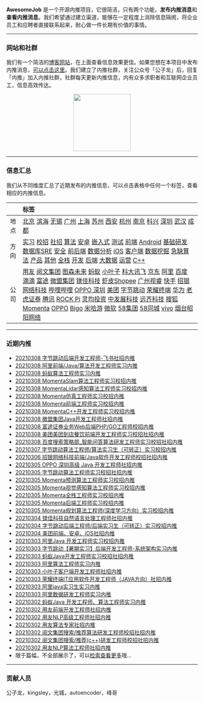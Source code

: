 
 

**AwesomeJob** 是一个开源内推项目，它很简洁，只有两个功能，**发布内推消息**和**查看内推消息**。我们希望通过建立渠道，能够在一定程度上消除信息隔阂，将企业员工和应聘者直接联系起来，耐心做一件长期有价值的事情。

---

### 网站和社群

我们有一个简洁的[博客网站](https://awesomejob.gitee.io/)，在上面查看信息效果更佳。如果您想在本项目中发布内推消息，[可以点击这里](https://wj.qq.com/s2/8043669/40c0)。我们建立了内推社群，关注公众号「公子龙」后，回复「内推」加入内推社群，社群每天更新内推信息，内有众多求职者和互联网企业员工，信息高效传达。

<div align=center><img src="https://img-blog.csdnimg.cn/20210306220847278.jpg?x-oss-process=type_ZmFuZ3poZW5naGVpdGk,shadow_10,text_aHR0cHM6Ly9ibG9nLmNzZG4ubmV0L0RvSmludGlhbg==,size_16,color_FFFFFF,t_70#pic_center" width="150"/></div>


--- 
### 信息汇总

我们从不同维度汇总了近期发布的内推信息，可以点击表格中任何一个标签，查看相应的内推信息。

||标签|
|:---:|:---|
|地点|[北京](https://awesomejob.gitee.io/tags/北京)  [滨海](https://awesomejob.gitee.io/tags/滨海)  [无锡](https://awesomejob.gitee.io/tags/无锡)  [广州](https://awesomejob.gitee.io/tags/广州)  [上海](https://awesomejob.gitee.io/tags/上海)  [苏州](https://awesomejob.gitee.io/tags/苏州)  [西安](https://awesomejob.gitee.io/tags/西安)  [杭州](https://awesomejob.gitee.io/tags/杭州)  [南京](https://awesomejob.gitee.io/tags/南京)  [科兴](https://awesomejob.gitee.io/tags/科兴)  [深圳](https://awesomejob.gitee.io/tags/深圳)  [武汉](https://awesomejob.gitee.io/tags/武汉)  [成都](https://awesomejob.gitee.io/tags/成都)|
|方向|[实习](https://awesomejob.gitee.io/series/实习)  [校招](https://awesomejob.gitee.io/series/校招)  [社招](https://awesomejob.gitee.io/series/社招)	[算法](https://awesomejob.gitee.io/categories/算法)  [安卓](https://awesomejob.gitee.io/categories/安卓)  [嵌入式](https://awesomejob.gitee.io/categories/嵌入式)  [测试](https://awesomejob.gitee.io/categories/测试)  [前端](https://awesomejob.gitee.io/categories/前端)  [Android](https://awesomejob.gitee.io/categories/android)  [基础研发](https://awesomejob.gitee.io/categories/基础研发)  [数据库SRE](https://awesomejob.gitee.io/categories/数据库sre)  [安全](https://awesomejob.gitee.io/categories/安全)  [前后端](https://awesomejob.gitee.io/categories/前后端)  [数据分析](https://awesomejob.gitee.io/categories/数据分析)  [iOS](https://awesomejob.gitee.io/categories/ios)  [客户端](https://awesomejob.gitee.io/categories/客户端)  [数据挖掘](https://awesomejob.gitee.io/categories/数据挖掘)  [急缺算法](https://awesomejob.gitee.io/categories/急缺算法)  [产品](https://awesomejob.gitee.io/categories/产品)  [其他](https://awesomejob.gitee.io/categories/其他)  [全栈](https://awesomejob.gitee.io/categories/全栈)  [开发](https://awesomejob.gitee.io/categories/开发)  [后端](https://awesomejob.gitee.io/categories/后端)  [大数据](https://awesomejob.gitee.io/categories/大数据)  [运营](https://awesomejob.gitee.io/categories/运营)  [C++](https://awesomejob.gitee.io/categories/c++)|
|公司|[用友](https://awesomejob.gitee.io/tags/用友)  [阅文集团](https://awesomejob.gitee.io/tags/阅文集团)  [图森未来](https://awesomejob.gitee.io/tags/图森未来)  [蚂蚁](https://awesomejob.gitee.io/tags/蚂蚁)  [小叶子](https://awesomejob.gitee.io/tags/小叶子)  [科大讯飞](https://awesomejob.gitee.io/tags/科大讯飞)  [京东](https://awesomejob.gitee.io/tags/京东)  [阿里](https://awesomejob.gitee.io/tags/阿里)  [百度](https://awesomejob.gitee.io/tags/百度)  [滴滴](https://awesomejob.gitee.io/tags/滴滴)  [富途](https://awesomejob.gitee.io/tags/富途)  [微盟集团](https://awesomejob.gitee.io/tags/微盟集团)  [镁佳科技](https://awesomejob.gitee.io/tags/镁佳科技)  [虾皮Shopee](https://awesomejob.gitee.io/tags/虾皮shopee)  [广州视睿](https://awesomejob.gitee.io/tags/广州视睿)  [快手](https://awesomejob.gitee.io/tags/快手)  [招银网络科技](https://awesomejob.gitee.io/tags/招银网络科技)  [哔哩哔哩](https://awesomejob.gitee.io/tags/哔哩哔哩)  [OPPO 深圳](https://awesomejob.gitee.io/tags/oppo-深圳)  [美团](https://awesomejob.gitee.io/tags/美团)  [字节跳动](https://awesomejob.gitee.io/tags/字节跳动)  [荣耀终端](https://awesomejob.gitee.io/tags/荣耀终端)  [华为](https://awesomejob.gitee.io/tags/华为)  [老虎证券](https://awesomejob.gitee.io/tags/老虎证券)  [腾讯](https://awesomejob.gitee.io/tags/腾讯)  [ROCK Pi](https://awesomejob.gitee.io/tags/rock-pi)  [灵均投资](https://awesomejob.gitee.io/tags/灵均投资)  [中发展科技](https://awesomejob.gitee.io/tags/中发展科技)  [远齐科技](https://awesomejob.gitee.io/tags/远齐科技)  [搜狐](https://awesomejob.gitee.io/tags/搜狐)  [Momenta](https://awesomejob.gitee.io/tags/momenta)  [OPPO](https://awesomejob.gitee.io/tags/oppo)  [Bigo](https://awesomejob.gitee.io/tags/bigo)  [米哈游](https://awesomejob.gitee.io/tags/米哈游)  [微软](https://awesomejob.gitee.io/tags/微软)  [58集团](https://awesomejob.gitee.io/tags/58集团)  [58同城](https://awesomejob.gitee.io/tags/58同城)  [vivo](https://awesomejob.gitee.io/tags/vivo)  [烟台昭阳网络](https://awesomejob.gitee.io/tags/烟台昭阳网络)|
--- 

### 近期内推 
- [20210308  字节跳动后端开发工程师-飞书社招内推](https://awesomejob.gitee.io/posts/jobs/job_107)
- [20210308  阿里前端/Java/算法开发工程师实习内推](https://awesomejob.gitee.io/posts/jobs/job_106)
- [20210308  蚂蚁算法工程师实习内推](https://awesomejob.gitee.io/posts/jobs/job_105)
- [20210308  MomentaSlam算法工程师实习校招内推](https://awesomejob.gitee.io/posts/jobs/job_104)
- [20210308  MomentaLidar感知算法工程师实习校招内推](https://awesomejob.gitee.io/posts/jobs/job_103)
- [20210308  Momenta仿真工程师实习校招内推](https://awesomejob.gitee.io/posts/jobs/job_102)
- [20210308  Momenta前端工程师实习校招内推](https://awesomejob.gitee.io/posts/jobs/job_101)
- [20210308  MomentaC++开发工程师实习校招内推](https://awesomejob.gitee.io/posts/jobs/job_100)
- [20210308  微盟集团Java开发工程师社招内推](https://awesomejob.gitee.io/posts/jobs/job_99)
- [20210308  富途证券业务Web后端PHP/GO工程师校招内推](https://awesomejob.gitee.io/posts/jobs/job_98)
- [20210308  美团美团到店餐饮前端开发工程师实习校招社招内推](https://awesomejob.gitee.io/posts/jobs/job_97)
- [20210308  百度搜索策略部_智能问答算法研发工程师实习校招社招内推](https://awesomejob.gitee.io/posts/jobs/job_96)
- [20210307  字节跳动算法工程师/算法实习生（可转正）实习校招内推](https://awesomejob.gitee.io/posts/jobs/job_95)
- [20210306  招银网络科技前端/Java软件开发工程师校招社招内推](https://awesomejob.gitee.io/posts/jobs/job_94)
- [20210305  OPPO 深圳高级 Java 开发工程师社招内推](https://awesomejob.gitee.io/posts/jobs/job_93)
- [20210305  字节跳动算法工程师实习校招社招内推](https://awesomejob.gitee.io/posts/jobs/job_92)
- [20210305  Momenta预测算法工程师实习校招内推](https://awesomejob.gitee.io/posts/jobs/job_91)
- [20210305  Momenta视觉感知算法工程师实习校招内推](https://awesomejob.gitee.io/posts/jobs/job_90)
- [20210305  Momenta全栈工程师实习校招内推](https://awesomejob.gitee.io/posts/jobs/job_89)
- [20210305  Momenta后端工程师实习校招内推](https://awesomejob.gitee.io/posts/jobs/job_88)
- [20210305  Momenta规划算法工程师(深度学习方向）实习校招内推](https://awesomejob.gitee.io/posts/jobs/job_87)
- [20210304  镁佳科技自然语言处理工程师社招内推](https://awesomejob.gitee.io/posts/jobs/job_86)
- [20210304  字节跳动后端工程师/后端实习生（可转正）实习校招内推](https://awesomejob.gitee.io/posts/jobs/job_85)
- [20210304  美团前端、安卓、iOS社招内推](https://awesomejob.gitee.io/posts/jobs/job_84)
- [20210303  阿里Java 开发工程师实习校招内推](https://awesomejob.gitee.io/posts/jobs/job_83)
- [20210303  字节跳动【暑期实习】后端开发工程师-系统架构实习内推](https://awesomejob.gitee.io/posts/jobs/job_82)
- [20210303  蚂蚁Java开发工程师实习校招社招内推](https://awesomejob.gitee.io/posts/jobs/job_81)
- [20210303  阿里算法工程师实习内推](https://awesomejob.gitee.io/posts/jobs/job_80)
- [20210303  小叶子客户端开发工程师社招内推](https://awesomejob.gitee.io/posts/jobs/job_79)
- [20210303  荣耀终端IT应用软件开发工程师（JAVA方向）社招内推](https://awesomejob.gitee.io/posts/jobs/job_78)
- [20210303  阿里java实习生实习内推](https://awesomejob.gitee.io/posts/jobs/job_77)
- [20210303  阿里数据研发工程师实习内推](https://awesomejob.gitee.io/posts/jobs/job_76)
- [20210302  蚂蚁Java 开发工程师、算法工程师实习内推](https://awesomejob.gitee.io/posts/jobs/job_75)
- [20210302  用友前端开发工程师社招内推](https://awesomejob.gitee.io/posts/jobs/job_74)
- [20210302  用友NLP高级工程师社招内推](https://awesomejob.gitee.io/posts/jobs/job_73)
- [20210302  用友算法专家社招内推](https://awesomejob.gitee.io/posts/jobs/job_72)
- [20210302  阅文集团搜索/推荐算法研发工程师校招社招内推](https://awesomejob.gitee.io/posts/jobs/job_71)
- [20210302  阅文集团搜索/推荐(c++)研发工程师校招社招内推](https://awesomejob.gitee.io/posts/jobs/job_70)
- [20210302  用友NLP算法工程师社招内推](https://awesomejob.gitee.io/posts/jobs/job_69)
- 限于篇幅，不全部展示了，可以[检索查看更多](https://awesomejob.gitee.io/)哦...
--- 
### 贡献人员
公子龙，kingsley，光城，autoencoder，峰哥